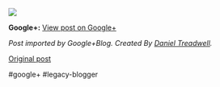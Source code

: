 <!--
date: '2012-04-22'
published: true
slug: 2012-04-google-view-post-on-google-post_5471
time_to_read: 5
title: ''
-->

  
[![](https://lh6.googleusercontent.com/-v-e3QZ9S8-8/T5QECbTQTtI/AAAAAAAAHBM/ZsAgLJbPwug/s0-d/20120422_140050.jpg)](https://lh6.googleusercontent.com/-v-e3QZ9S8-8/T5QECbTQTtI/AAAAAAAAHBM/ZsAgLJbPwug/s0-d/20120422_140050.jpg)

**Google+:** [View post on Google+](https://plus.google.com/103392016560023386646/posts/XJgdzndeL6U)

  
  
*Post imported by Google+Blog. Created By [Daniel Treadwell](http://minimali.se/).*

[Original post](https://ysfk.blogspot.com/2012/04/google-view-post-on-google-post_5471.html)

#google+ #legacy-blogger 